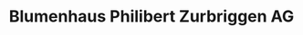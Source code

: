 ---
title: "Blumenhaus Philibert Zurbriggen AG"
url: /naters/blumenhaus-philibert-zurbriggen-ag/
shop: Blumen
---
